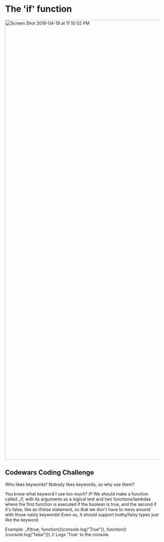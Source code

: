 # The 'if' function

<img width="1440" alt="Screen Shot 2019-04-19 at 11 10 02 PM" src="https://user-images.githubusercontent.com/47072462/56451331-3b226780-62f9-11e9-9dd1-4fbd607f6c94.png">

## Codewars Coding Challenge

Who likes keywords? Nobody likes keywords, so why use them?

You know what keyword I use too much? if! We should make a function called _if, with its arguments as a logical test and two functions/lambdas where the first function is executed if the boolean is true, and the second if it's false, like an if/else statement, so that we don't have to mess around with those nasty keywords! Even so, It should support truthy/falsy types just like the keyword.

Example:
_if(true, function(){console.log("True")}, function(){console.log("false")})
// Logs 'True' to the console.
